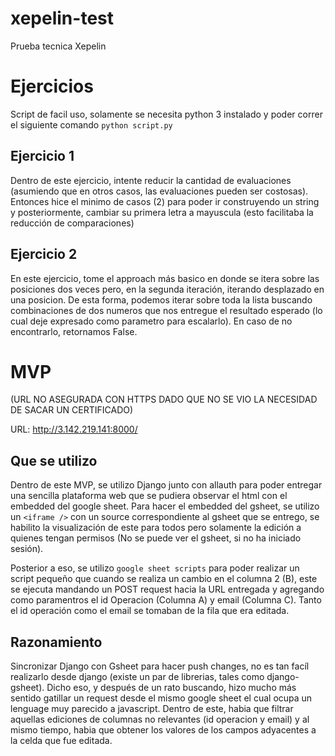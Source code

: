 # xepelin-test
Prueba tecnica Xepelin

# Ejercicios

Script de facil uso, solamente se necesita python 3 instalado y poder correr el siguiente comando `python script.py`

## Ejercicio 1
Dentro de este ejercicio, intente reducir la cantidad de evaluaciones (asumiendo que en otros casos, las evaluaciones pueden ser costosas). Entonces hice el minimo de casos (2) para poder ir construyendo un string y posteriormente, cambiar su primera letra a mayuscula (esto facilitaba la reducción de comparaciones)

## Ejercicio 2
En este ejercicio, tome el approach más basico en donde se itera sobre las posiciones dos veces pero, en la segunda iteración, iterando desplazado en una posicion. De esta forma, podemos iterar sobre toda la lista buscando combinaciones de dos numeros que nos entregue el resultado esperado (lo cual deje expresado como parametro para escalarlo). En caso de no encontrarlo, retornamos False. 


# MVP
(URL NO ASEGURADA CON HTTPS DADO QUE NO SE VIO LA NECESIDAD DE SACAR UN CERTIFICADO)

URL: http://3.142.219.141:8000/

## Que se utilizo
Dentro de este MVP, se utilizo Django junto con allauth para poder entregar una sencilla plataforma web que se pudiera observar el html con el embedded del google sheet. Para hacer el embedded del gsheet, se utilizo un `<iframe />` con un source correspondiente al gsheet que se entrego, se habilito la visualización de este para todos pero solamente la edición a quienes tengan permisos (No se puede ver el gsheet, si no ha iniciado sesión).

Posterior a eso, se utilizo `google sheet scripts` para poder realizar un script pequeño que cuando se realiza un cambio en el columna 2 (B), este se ejecuta mandando un POST request hacia la URL entregada y agregando como paramentros el id Operacion (Columna A) y email (Columna C). Tanto el id operación como el email se tomaban de la fila que era editada.

## Razonamiento
Sincronizar Django con Gsheet para hacer push changes, no es tan facíl realizarlo desde django (existe un par de librerias, tales como django-gsheet). Dicho eso, y después de un rato buscando, hizo mucho más sentido gatillar un request desde el mismo google sheet el cual ocupa un lenguage muy parecido a javascript. Dentro de este, habia que filtrar aquellas ediciones de columnas no relevantes (id operacion y email) y al mismo tiempo, habia que obtener los valores de los campos adyacentes a la celda que fue editada. 
